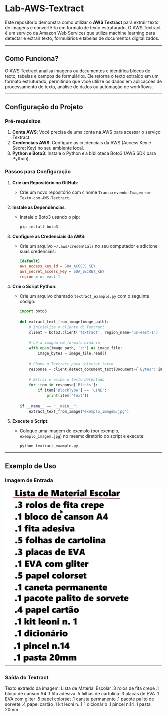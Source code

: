 # Lab-AWS-Textract

Este repositório demonstra como utilizar o **AWS Textract** para extrair texto de imagens e convertê-lo em formato de texto estruturado. O AWS Textract é um serviço da Amazon Web Services que utiliza machine learning para detectar e extrair texto, formulários e tabelas de documentos digitalizados.

---

## Como Funciona?

O AWS Textract analisa imagens ou documentos e identifica blocos de texto, tabelas e campos de formulários. Ele retorna o texto extraído em um formato estruturado, permitindo que você utilize os dados em aplicações de processamento de texto, análise de dados ou automação de workflows.

---

## Configuração do Projeto

### Pré-requisitos

1. **Conta AWS**: Você precisa de uma conta na AWS para acessar o serviço Textract.
2. **Credenciais AWS**: Configure as credenciais da AWS (Access Key e Secret Key) no seu ambiente local.
3. **Python e Boto3**: Instale o Python e a biblioteca Boto3 (AWS SDK para Python).

### Passos para Configuração

1. **Crie um Repositório no GitHub**:
   - Crie um novo repositório com o nome `Transcrevendo-Imagem-em-Texto-com-AWS-Textract`.

2. **Instale as Dependências**:
   - Instale o Boto3 usando o pip:
     ```bash
     pip install boto3
     ```

3. **Configure as Credenciais da AWS**:
   - Crie um arquivo `~/.aws/credentials` no seu computador e adicione suas credenciais:
     ```ini
     [default]
     aws_access_key_id = SUA_ACCESS_KEY
     aws_secret_access_key = SUA_SECRET_KEY
     region = us-east-1
     ```

4. **Crie o Script Python**:
   - Crie um arquivo chamado `textract_example.py` com o seguinte código:
     ```python
     import boto3

     def extract_text_from_image(image_path):
         # Inicializa o cliente do Textract
         client = boto3.client('textract', region_name='us-east-1')

         # Lê a imagem em formato binário
         with open(image_path, 'rb') as image_file:
             image_bytes = image_file.read()

         # Chama o Textract para detectar texto
         response = client.detect_document_text(Document={'Bytes': image_bytes})

         # Extrai e exibe o texto detectado
         for item in response['Blocks']:
             if item['BlockType'] == 'LINE':
                 print(item['Text'])

     if __name__ == "__main__":
         extract_text_from_image('exemplo_imagem.jpg')
     ```

5. **Execute o Script**:
   - Coloque uma imagem de exemplo (por exemplo, `exemplo_imagem.jpg`) no mesmo diretório do script e execute:
     ```bash
     python textract_example.py
     ```

---

## Exemplo de Uso

### Imagem de Entrada
![Exemplo de Imagem](img.png)

### Saída do Textract
Texto extraído da imagem:
Lista de Material Escolar
.3 rolos de fita crepe
.1 bloco de canson A4
.1 fita adesiva
.5 folhas de cartolina
.3 placas de EVA
.1 EVA com gliter
.5 papel colorset
.1 caneta permanente
.1 pacote palito de sorvete
.4 papel cartão
.1 kit leoni n. 1
.1 dicionário
.1 pincel n.14
.1 pasta 20mm
